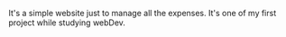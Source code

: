 It's a simple website just to manage all the expenses. It's one of my first project while studying webDev.
               